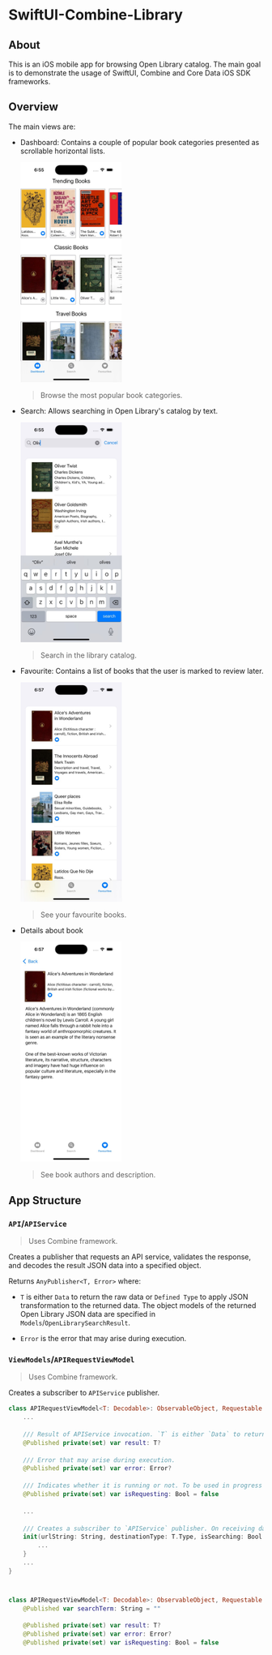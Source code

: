 # SwiftUI-Combine-Library

## About

This is an iOS mobile app for browsing Open Library catalog. The main goal is to demonstrate the usage of SwiftUI, Combine and Core Data iOS SDK frameworks.

## Overview

The main views are:
- Dashboard: Contains a couple of popular book categories presented as scrollable horizontal lists.

  <img src="/Assets/Images/01_DashboardScreenShot.jpg" width="200"/>
  
  > Browse the most popular book categories.

- Search: Allows searching in Open Library's catalog by text.

  <img src="/Assets/Images/02_SearchScreenShot.jpg" width="200"/>
  
  > Search in the library catalog.

- Favourite: Contains a list of books that the user is marked to review later.

  <img src="/Assets/Images/03_FavouritesScreenShot.jpg" width="200"/>
  
  > See your favourite books.

- Details about book

  <img src="/Assets/Images/04_BookDetailScreenShot.jpg" width="200"/>
  
  > See book authors and description.

## App Structure

### `API`/`APIService`

> Uses Combine framework.

Creates a publisher that requests an API service, validates the response, and decodes the result JSON data into a specified object.

Returns `AnyPublisher<T, Error>` where:

- `T` is either `Data` to return the raw data or `Defined Type` to apply JSON transformation to the returned data. The object models of the returned Open Library JSON data are specified in `Models`/`OpenLibrarySearchResult`.

- `Error` is the error that may arise during execution.

### `ViewModels`/`APIRequestViewModel`

> Uses Combine framework.

Creates a subscriber to `APIService` publisher.



```Swift
class APIRequestViewModel<T: Decodable>: ObservableObject, Requestable {
    ...
    
    /// Result of APIService invocation. `T` is either `Data` to return the raw data or `Defined Type` to apply JSON transformation to the returned data. The object models of the returned Open Library JSON data are specified in `OpenLibrarySearchResult`.
    @Published private(set) var result: T?
    
    /// Error that may arise during execution.
    @Published private(set) var error: Error?
    
    /// Indicates whether it is running or not. To be used in progress indicators.
    @Published private(set) var isRequesting: Bool = false
    
    ...
    
    /// Creates a subscriber to `APIService` publisher. On receiving data: the returned data is set into `result`, property `error` holds the error if execution has failed.
    init(urlString: String, destinationType: T.Type, isSearching: Bool = false) {
        ...
    }
    ...    
}
    
```

### 


```Swift
class APIRequestViewModel<T: Decodable>: ObservableObject, Requestable {
    @Published var searchTerm: String = ""
    
    @Published private(set) var result: T?
    @Published private(set) var error: Error?
    @Published private(set) var isRequesting: Bool = false
    
```
